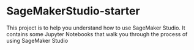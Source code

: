 # SageMakerStudio-starter

This project is to help you understand how to use SageMaker Studio.
It contains some Jupyter Notebooks that walk you through the process of using SageMaker Studio
